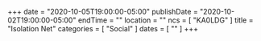 +++
date = "2020-10-05T19:00:00-05:00"
publishDate = "2020-10-02T19:00:00-05:00"
endTime = ""
location = ""
ncs = [ "KA0LDG" ]
title = "Isolation Net"
categories = [ "Social" ]
dates = [ "" ]
+++
